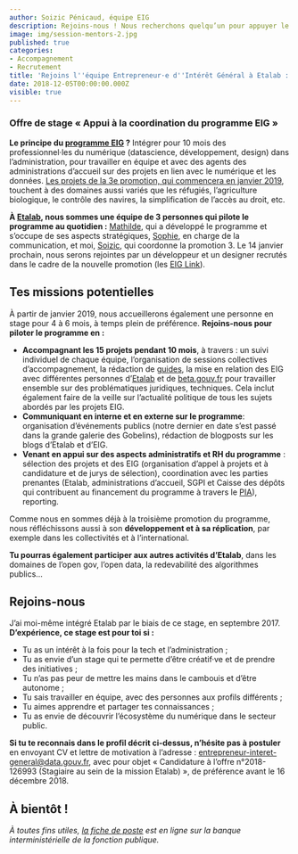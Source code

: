 ```yaml
---
author: Soizic Pénicaud, équipe EIG
description: Rejoins-nous ! Nous recherchons quelqu’un pour appuyer le pilotage du programme Entrepreneur·e d’Intérêt Général, pour un stage à temps plein de 4 à 6 mois à partir de janvier 2019.
image: img/session-mentors-2.jpg
published: true
categories:
- Accompagnement
- Recrutement
title: 'Rejoins l''équipe Entrepreneur·e d''Intérêt Général à Etalab : offre de stage « Appui à la coordination du programme EIG »'
date: 2018-12-05T00:00:00.000Z
visible: true
---
```


### Offre de stage « Appui à la coordination du programme EIG »

**Le principe du [programme EIG](/programme) ?** Intégrer pour 10 mois des professionnel·les du numérique (datascience, développement, design) dans l’administration, pour travailler en équipe et avec des agents des administrations d’accueil sur des projets en lien avec le numérique et les données. [Les projets de la 3e promotion, qui commencera en janvier 2019](/defis), touchent à des domaines aussi variés que les réfugiés, l’agriculture biologique, le contrôle des navires, la simplification de l’accès au droit, etc.

**À [Etalab](https://etalab.gouv.fr/), nous sommes une équipe de 3 personnes qui pilote le programme au quotidien :** [Mathilde](/personnes/mathilde-bras/), qui a développé le programme et s’occupe de ses aspects stratégiques, [Sophie](/personnes/sophie-miljkovic/), en charge de la communication, et moi, [Soizic](/personnes/soizic-penicaud/), qui coordonne la promotion 3. Le 14 janvier prochain, nous serons rejointes par un développeur et un designer recrutés dans le cadre de la nouvelle promotion (les [EIG Link](/defis/eig-link/)).

## Tes missions potentielles 

À partir de janvier 2019, nous accueillerons également une personne en stage pour 4 à 6 mois, à temps plein de préférence. 
**Rejoins-nous pour piloter le programme en :**
* **Accompagnant les 15 projets pendant 10 mois**, à travers : un suivi individuel de chaque équipe, l’organisation de sessions collectives d’accompagnement, la rédaction de [guides](/img/mini-guide-logiciel-libre.pdf), la mise en relation des EIG avec différentes personnes d’[Etalab](http://www.etalab.gouv.fr/) et de [beta.gouv.fr](https://beta.gouv.fr/) pour travailler ensemble sur des problématiques juridiques, techniques. Cela inclut également faire de la veille sur l’actualité politique de tous les sujets abordés par les projets EIG.
* **Communiquant en interne et en externe sur le programme**: organisation d’événements publics (notre dernier en date s’est passé dans la grande galerie des Gobelins), rédaction de blogposts sur les blogs d’Etalab et d’EIG.
* **Venant en appui sur des aspects administratifs et RH du programme** : sélection des projets et des EIG (organisation d’appel à projets et à candidature et de jurys de sélection), coordination avec les parties prenantes (Etalab, administrations d’accueil, SGPI et Caisse des dépôts qui contribuent au financement du programme à travers le [PIA](https://www.caissedesdepots.fr/investissements-davenir)), reporting.

Comme nous en sommes déjà à la troisième promotion du programme, nous réfléchissons aussi à son **développement et à sa réplication**, par exemple dans les collectivités et à l’international.

**Tu pourras également participer aux autres activités d’Etalab**, dans les domaines de l’open gov, l’open data, la redevabilité des algorithmes publics…

## Rejoins-nous

J’ai moi-même intégré Etalab par le biais de ce stage, en septembre 2017. **D’expérience, ce stage est pour toi si :**
* Tu as un intérêt à la fois pour la tech et l’administration ;
* Tu as envie d’un stage qui te permette d’être créatif·ve et de prendre des initiatives ;
* Tu n’as pas peur de mettre les mains dans le cambouis et d’être autonome ;
* Tu sais travailler en équipe, avec des personnes aux profils différents ;
* Tu aimes apprendre et partager tes connaissances ;
* Tu as envie de découvrir l’écosystème du numérique dans le secteur public.

**Si tu te reconnais dans le profil décrit ci-dessus, n’hésite pas à postuler** en envoyant CV et lettre de motivation à l’adresse : entrepreneur-interet-general@data.gouv.fr, avec pour objet « Candidature à l’offre n°2018-126993 (Stagiaire au sein de la mission Etalab) », de préférence avant le 16 décembre 2018.

## À bientôt !

_À toutes fins utiles, [la fiche de poste](https://biep-recrute.talent-soft.com/offre-de-emploi/emploi-stagiaire-au-sein-de-la-mission-etalab_126993.aspx) est en ligne sur la banque interministérielle de la fonction publique._
